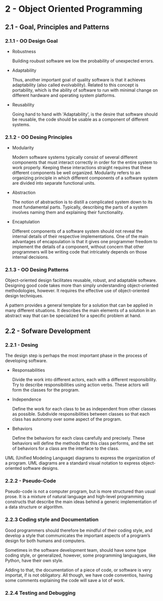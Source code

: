 # 2 - Object Oriented Programming

## 2.1 - Goal, Principles and Patterns

### 2.1.1 - OO Design Goal

- Robustness

  Building roubust software we low the probability of unexpected errors.

- Adaptability

  Thus, another important goal of quality software is that it achieves adaptability (also called evolvability). Related to this concept is portability, which is the ability of software to run with minimal change on different hardware and operating system platforms.

- Reusability

  Going hand to hand with 'Adaptability', is the desire that software should be reusable, the code should be usable as a component of different systems.

### 2.1.2 - OO Desing Principles

- Modularity

  Modern software systems typically consist of several different components that must interact correctly in order for the entire system to work properly. Keeping these interactions straight requires that these different components be well organized. Modularity refers to an organizing principle in which different components of a software system are divided into separate functional units.

- Abstraction

  The notion of abstraction is to distill a complicated system down to its most fundamental parts. Typically, describing the parts of a system involves naming them and explaining their functionality.

- Encaptulation

  Different components of a software system should not reveal the internal details of their respective implementations. One of the main advantages of encapsulation is that it gives one programmer freedom to implement the details of a component, without concern that other programmers will be writing code that intricately depends on those internal decisions.

### 2.1.3 - OO Desing Patterns

Object-oriented design facilitates reusable, robust, and adaptable software. Designing good code takes more than simply understanding object-oriented methodologies, however. It requires the effective use of object-oriented design techniques.

A pattern provides a general template for a solution that can be applied in many different situations. It describes the main elements of a solution in an abstract way that can be specialized for a specific problem at hand.

## 2.2 - Sofware Development

### 2.2.1 - Desing

The design step is perhaps the most important phase in the process of developing software.

- Responsabilities

  Divide the work into different actors, each with a different responsibility. Try to describe responsibilities using action verbs. These actors will form the classes for the program.

- Independence

  Define the work for each class to be as independent from other classes as possible. Subdivide responsibilities between classes so that each class has autonomy over some aspect of the program.

- Behaviors

  Define the behaviors for each class carefully and precisely. These behaviors will define the methods that this class performs, and the set of behaviors for a class are the interface to the class.

UML (Unified Modeling Language) diagrams to express the organization of a program. UML diagrams are a standard visual notation to express object-oriented software designs.

### 2.2.2 - Pseudo-Code

Pseudo-code is not a computer program, but is more structured than usual prose. It is a mixture of natural language and high-level programming constructs that describe the main ideas behind a generic implementation of a data structure or algorithm.

### 2.2.3 Coding style and Documentation

Good programmers should therefore be mindful of their coding style, and develop a style that communicates the important aspects of a program’s design for both humans and computers.

Sometimes in the software development team, should have some type coding style, or generalized, however, some programming languagues, like Python, have their own style.

Adding to that, the documentation of a piece of code, or software is very importat, if is not obligatory. All though, we have code conventios, having some comments explaining the code will save a lot of work.

### 2.2.4 Testing and Debugging
